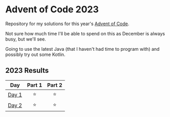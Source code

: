 
# Advent of Code 2023

Repository for my solutions for this year's [Advent of Code](https://adventofcode.com/).

Not sure how much time I'll be able to spend on this as December is always busy, but we'll see.

Going to use the latest Java (that I haven't had time to program with) and possibly try out some Kotlin.

<!--- advent_readme_stars table --->
## 2023 Results

| Day | Part 1 | Part 2 |
| :---: | :---: | :---: |
| [Day 1](https://adventofcode.com/2023/day/1) | ⭐ | ⭐ |
| [Day 2](https://adventofcode.com/2023/day/2) | ⭐ | ⭐ |
<!--- advent_readme_stars table --->
